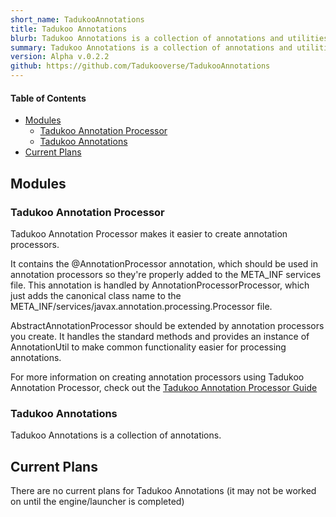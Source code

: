 ```yaml
---
short_name: TadukooAnnotations
title: Tadukoo Annotations
blurb: Tadukoo Annotations is a collection of annotations and utilities for creating annotations easier.
summary: Tadukoo Annotations is a collection of annotations and utilities for creating annotations easier.
version: Alpha v.0.2.2
github: https://github.com/Tadukooverse/TadukooAnnotations
---
```


#### Table of Contents
* [Modules](#modules)
    * [Tadukoo Annotation Processor](#tadukoo-annotation-processor)
    * [Tadukoo Annotations](#tadukoo-annotations)
* [Current Plans](#current-plans)

## Modules

### Tadukoo Annotation Processor
Tadukoo Annotation Processor makes it easier to create annotation processors.

It contains the @AnnotationProcessor annotation, which should be used in annotation processors so they're properly added
to the META_INF services file. This annotation is handled by AnnotationProcessorProcessor, which just adds the canonical
class name to the META_INF/services/javax.annotation.processing.Processor file.

AbstractAnnotationProcessor should be extended by annotation processors you create. It handles the standard methods and
provides an instance of AnnotationUtil to make common functionality easier for processing annotations.

For more information on creating annotation processors using Tadukoo Annotation Processor, check out the
[Tadukoo Annotation Processor Guide](https://tadukooverse.github.io/guides/tadukoo-annotation-processor.html)

### Tadukoo Annotations
Tadukoo Annotations is a collection of annotations.

## Current Plans
There are no current plans for Tadukoo Annotations (it may not be worked on until the engine/launcher is completed)
